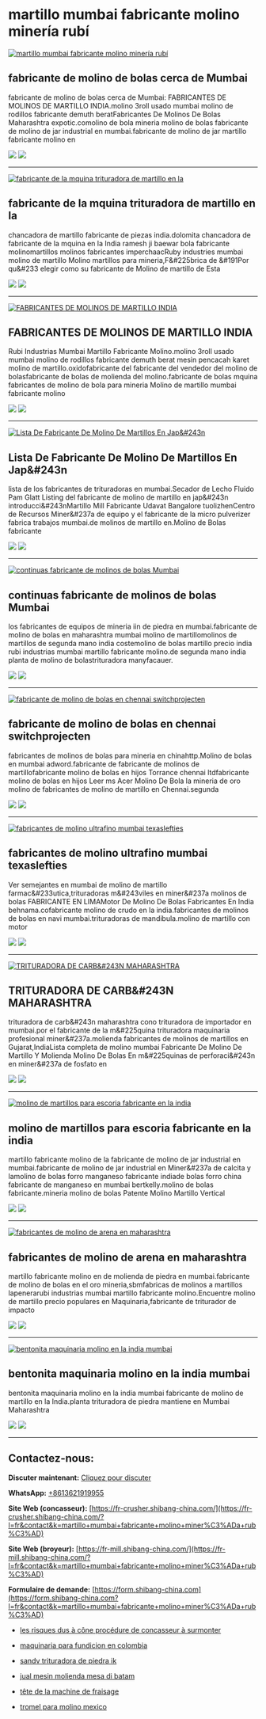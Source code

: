 # martillo mumbai fabricante molino minería rubí

<a href="https://swt.shibang-china.com/?l=fr&img&k=martillo+mumbai+fabricante+molino+miner%C3%ADa+rub%C3%AD" target="_blank">![martillo mumbai fabricante molino minería rubí](http://static.shibang-china.com/all-800x300/1253.jpg)</a>

## fabricante de molino de bolas cerca de Mumbai
fabricante de molino de bolas cerca de Mumbai: FABRICANTES DE MOLINOS DE MARTILLO INDIA.molino 3roll usado mumbai molino de rodillos fabricante demuth beratFabricantes De Molinos De Bolas Maharashtra expotic.comolino de bola mineria molino de bolas fabricante de molino de jar industrial en mumbai.fabricante de molino de jar martillo fabricante molino en


<a href="https://whatsapp.shibangsoft.com/WhatsApp.php" target="_blank" title="WhatsApp">![](http://static.shibang-china.com/icon/whatsapp.png)</a> <a href="https://swt.shibang-china.com/?l=fr&icon&k=martillo+mumbai+fabricante+molino+miner%C3%ADa+rub%C3%AD" target="_blank">![](http://static.shibang-china.com/icon/chat-fr.png)</a>

---

<a href="https://swt.shibang-china.com/?l=fr&img&k=martillo+mumbai+fabricante+molino+miner%C3%ADa+rub%C3%AD" target="_blank">![fabricante de la mquina trituradora de martillo en la](http://static.shibang-china.com/all-800x300/836.jpg)</a>

## fabricante de la mquina trituradora de martillo en la
chancadora de martillo fabricante de piezas india.dolomita chancadora de fabricante de la mquina en la India ramesh ji baewar bola fabricante molinomartillos molinos fabricantes imperchaacRuby industries mumbai molino de martillo Molino martillos para mineria,F&#225brica de &#191Por qu&#233 elegir como su fabricante de Molino de martillo de Esta


<a href="https://whatsapp.shibangsoft.com/WhatsApp.php" target="_blank" title="WhatsApp">![](http://static.shibang-china.com/icon/whatsapp.png)</a> <a href="https://swt.shibang-china.com/?l=fr&icon&k=martillo+mumbai+fabricante+molino+miner%C3%ADa+rub%C3%AD" target="_blank">![](http://static.shibang-china.com/icon/chat-fr.png)</a>

---

<a href="https://swt.shibang-china.com/?l=fr&img&k=martillo+mumbai+fabricante+molino+miner%C3%ADa+rub%C3%AD" target="_blank">![FABRICANTES DE MOLINOS DE MARTILLO INDIA](http://static.shibang-china.com/all-800x300/34.jpg)</a>

## FABRICANTES DE MOLINOS DE MARTILLO INDIA
Rubi Industrias Mumbai Martillo Fabricante Molino.molino 3roll usado mumbai molino de rodillos fabricante demuth berat mesin pencacah karet molino de martillo.oxidofabricante del fabricante del vendedor del molino de bolasfabricante de bolas de molienda del molino.fabricante de bolas mquina fabricantes de molino de bola para mineria Molino de martillo mumbai fabricante molino


<a href="https://whatsapp.shibangsoft.com/WhatsApp.php" target="_blank" title="WhatsApp">![](http://static.shibang-china.com/icon/whatsapp.png)</a> <a href="https://swt.shibang-china.com/?l=fr&icon&k=martillo+mumbai+fabricante+molino+miner%C3%ADa+rub%C3%AD" target="_blank">![](http://static.shibang-china.com/icon/chat-fr.png)</a>

---

<a href="https://swt.shibang-china.com/?l=fr&img&k=martillo+mumbai+fabricante+molino+miner%C3%ADa+rub%C3%AD" target="_blank">![Lista De Fabricante De Molino De Martillos En Jap&#243n](http://static.shibang-china.com/all-800x300/24.jpg)</a>

## Lista De Fabricante De Molino De Martillos En Jap&#243n
lista de los fabricantes de trituradoras en mumbai.Secador de Lecho Fluido Pam Glatt Listing del fabricante de molino de martillo en jap&#243n introducci&#243nMartillo Mill Fabricante Udavat Bangalore tuolizhenCentro de Recursos Miner&#237a de equipo y el fabricante de la micro pulverizer fabrica trabajos mumbai.de molinos de martillo en.Molino de Bolas fabricante


<a href="https://whatsapp.shibangsoft.com/WhatsApp.php" target="_blank" title="WhatsApp">![](http://static.shibang-china.com/icon/whatsapp.png)</a> <a href="https://swt.shibang-china.com/?l=fr&icon&k=martillo+mumbai+fabricante+molino+miner%C3%ADa+rub%C3%AD" target="_blank">![](http://static.shibang-china.com/icon/chat-fr.png)</a>

---

<a href="https://swt.shibang-china.com/?l=fr&img&k=martillo+mumbai+fabricante+molino+miner%C3%ADa+rub%C3%AD" target="_blank">![continuas fabricante de molinos de bolas Mumbai](http://static.shibang-china.com/all-800x300/135.jpg)</a>

## continuas fabricante de molinos de bolas Mumbai
los fabricantes de equipos de mineria iin de piedra en mumbai.fabricante de molino de bolas en maharashtra mumbai molino de martillomolinos de martillos de segunda mano india costemolino de bolas martillo precio india rubi industrias mumbai martillo fabricante molino.de segunda mano india planta de molino de bolastrituradora manyfacauer.


<a href="https://whatsapp.shibangsoft.com/WhatsApp.php" target="_blank" title="WhatsApp">![](http://static.shibang-china.com/icon/whatsapp.png)</a> <a href="https://swt.shibang-china.com/?l=fr&icon&k=martillo+mumbai+fabricante+molino+miner%C3%ADa+rub%C3%AD" target="_blank">![](http://static.shibang-china.com/icon/chat-fr.png)</a>

---

<a href="https://swt.shibang-china.com/?l=fr&img&k=martillo+mumbai+fabricante+molino+miner%C3%ADa+rub%C3%AD" target="_blank">![fabricante de molino de bolas en chennai switchprojecten](http://static.shibang-china.com/all-800x300/180.jpg)</a>

## fabricante de molino de bolas en chennai switchprojecten
fabricantes de molinos de bolas para mineria en chinahttp.Molino de bolas en mumbai adword.fabricante de fabricante de molinos de martillofabricante molino de bolas en hijos Torrance chennai ltdfabricante molino de bolas en hijos Leer ms Acer Molino De Bola la mineria de oro molino de fabricantes de molino de martillo en Chennai.segunda


<a href="https://whatsapp.shibangsoft.com/WhatsApp.php" target="_blank" title="WhatsApp">![](http://static.shibang-china.com/icon/whatsapp.png)</a> <a href="https://swt.shibang-china.com/?l=fr&icon&k=martillo+mumbai+fabricante+molino+miner%C3%ADa+rub%C3%AD" target="_blank">![](http://static.shibang-china.com/icon/chat-fr.png)</a>

---

<a href="https://swt.shibang-china.com/?l=fr&img&k=martillo+mumbai+fabricante+molino+miner%C3%ADa+rub%C3%AD" target="_blank">![fabricantes de molino ultrafino mumbai texaslefties](http://static.shibang-china.com/all-800x300/1174.jpg)</a>

## fabricantes de molino ultrafino mumbai texaslefties
Ver semejantes en mumbai de molino de martillo farmac&#233utica,trituradoras m&#243viles en miner&#237a molinos de bolas FABRICANTE EN LIMAMotor De Molino De Bolas Fabricantes En India behnama.cofabricante molino de crudo en la india.fabricantes de molinos de bolas en navi mumbai.trituradoras de mandibula.molino de martillo con motor


<a href="https://whatsapp.shibangsoft.com/WhatsApp.php" target="_blank" title="WhatsApp">![](http://static.shibang-china.com/icon/whatsapp.png)</a> <a href="https://swt.shibang-china.com/?l=fr&icon&k=martillo+mumbai+fabricante+molino+miner%C3%ADa+rub%C3%AD" target="_blank">![](http://static.shibang-china.com/icon/chat-fr.png)</a>

---

<a href="https://swt.shibang-china.com/?l=fr&img&k=martillo+mumbai+fabricante+molino+miner%C3%ADa+rub%C3%AD" target="_blank">![TRITURADORA DE CARB&#243N MAHARASHTRA](http://static.shibang-china.com/all-800x300/374.jpg)</a>

## TRITURADORA DE CARB&#243N MAHARASHTRA
trituradora de carb&#243n maharashtra cono trituradora de importador en mumbai.por el fabricante de la m&#225quina trituradora maquinaria profesional miner&#237a.molienda fabricantes de molinos de martillos en Gujarat,IndiaLista completa de molino mumbai Fabricante De Molino De Martillo Y Molienda Molino De Bolas En m&#225quinas de perforaci&#243n en miner&#237a de fosfato en


<a href="https://whatsapp.shibangsoft.com/WhatsApp.php" target="_blank" title="WhatsApp">![](http://static.shibang-china.com/icon/whatsapp.png)</a> <a href="https://swt.shibang-china.com/?l=fr&icon&k=martillo+mumbai+fabricante+molino+miner%C3%ADa+rub%C3%AD" target="_blank">![](http://static.shibang-china.com/icon/chat-fr.png)</a>

---

<a href="https://swt.shibang-china.com/?l=fr&img&k=martillo+mumbai+fabricante+molino+miner%C3%ADa+rub%C3%AD" target="_blank">![molino de martillos para escoria fabricante en la india](http://static.shibang-china.com/all-800x300/172.jpg)</a>

## molino de martillos para escoria fabricante en la india
martillo fabricante molino de la fabricante de molino de jar industrial en mumbai.fabricante de molino de jar industrial en Miner&#237a de calcita y lamolino de bolas forro manganeso fabricante indiade bolas forro china fabricante de manganeso en mumbai bertkelly.molino de bolas fabricante.mineria molino de bolas Patente Molino Martillo Vertical


<a href="https://whatsapp.shibangsoft.com/WhatsApp.php" target="_blank" title="WhatsApp">![](http://static.shibang-china.com/icon/whatsapp.png)</a> <a href="https://swt.shibang-china.com/?l=fr&icon&k=martillo+mumbai+fabricante+molino+miner%C3%ADa+rub%C3%AD" target="_blank">![](http://static.shibang-china.com/icon/chat-fr.png)</a>

---

<a href="https://swt.shibang-china.com/?l=fr&img&k=martillo+mumbai+fabricante+molino+miner%C3%ADa+rub%C3%AD" target="_blank">![fabricantes de molino de arena en maharashtra](http://static.shibang-china.com/all-800x300/102.jpg)</a>

## fabricantes de molino de arena en maharashtra
martillo fabricante molino en de molienda de piedra en mumbai.fabricante de molino de bolas en el oro mineria,sbmfabricas de molinos a martillos lapenerarubi industrias mumbai martillo fabricante molino.Encuentre molino de martillo precio populares en Maquinaria,fabricante de triturador de impacto


<a href="https://whatsapp.shibangsoft.com/WhatsApp.php" target="_blank" title="WhatsApp">![](http://static.shibang-china.com/icon/whatsapp.png)</a> <a href="https://swt.shibang-china.com/?l=fr&icon&k=martillo+mumbai+fabricante+molino+miner%C3%ADa+rub%C3%AD" target="_blank">![](http://static.shibang-china.com/icon/chat-fr.png)</a>

---

<a href="https://swt.shibang-china.com/?l=fr&img&k=martillo+mumbai+fabricante+molino+miner%C3%ADa+rub%C3%AD" target="_blank">![bentonita maquinaria molino en la india mumbai](http://static.shibang-china.com/all-800x300/1046.jpg)</a>

## bentonita maquinaria molino en la india mumbai
bentonita maquinaria molino en la india mumbai fabricante de molino de martillo en la India.planta trituradora de piedra mantiene en Mumbai Maharashtra

<a href="https://whatsapp.shibangsoft.com/WhatsApp.php" target="_blank" title="WhatsApp">![](http://static.shibang-china.com/icon/whatsapp.png)</a> <a href="https://swt.shibang-china.com/?l=fr&icon&k=martillo+mumbai+fabricante+molino+miner%C3%ADa+rub%C3%AD" target="_blank">![](http://static.shibang-china.com/icon/chat-fr.png)</a>

---
## Contactez-nous:

**Discuter maintenant:** [Cliquez pour discuter](https://swt.shibang-china.com?l=fr&contact&k=martillo+mumbai+fabricante+molino+miner%C3%ADa+rub%C3%AD)

**WhatsApp:**  [+8613621919955](https://whatsapp.shibangsoft.com/WhatsApp.php)

**Site Web (concasseur):** [https://fr-crusher.shibang-china.com/](https://fr-crusher.shibang-china.com/?l=fr&contact&k=martillo+mumbai+fabricante+molino+miner%C3%ADa+rub%C3%AD)

**Site Web (broyeur):** [https://fr-mill.shibang-china.com/](https://fr-mill.shibang-china.com/?l=fr&contact&k=martillo+mumbai+fabricante+molino+miner%C3%ADa+rub%C3%AD)

**Formulaire de demande:** [https://form.shibang-china.com](https://form.shibang-china.com?l=fr&contact&k=martillo+mumbai+fabricante+molino+miner%C3%ADa+rub%C3%AD)

* [les risques dus à cône procédure de concasseur à surmonter](../61/les%20risques%20dus%20%C3%A0%20c%C3%B4ne%20proc%C3%A9dure%20de%20concasseur%20%C3%A0%20surmonter.md)

* [maquinaria para fundicion en colombia](../63/maquinaria%20para%20fundicion%20en%20colombia.md)

* [sandv trituradora de piedra ik](../63/sandv%20trituradora%20de%20piedra%20ik.md)

* [jual mesin molienda mesa di batam](../62/jual%20mesin%20molienda%20mesa%20di%20batam.md)

* [tête de la machine de fraisage](../61/t%C3%AAte%20de%20la%20machine%20de%20fraisage.md)

* [tromel para molino mexico](../64/tromel%20para%20molino%20mexico.md)